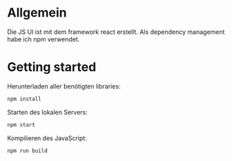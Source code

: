 # Allgemein
Die JS UI ist mit dem framework react erstellt.
Als dependency management habe ich npm verwendet.

# Getting started
Herunterladen aller benötigten libraries:

```bash
npm install
```

Starten des lokalen Servers:

```bash
npm start
```

Kompilieren des JavaScript:

```bash
npm run build
```
